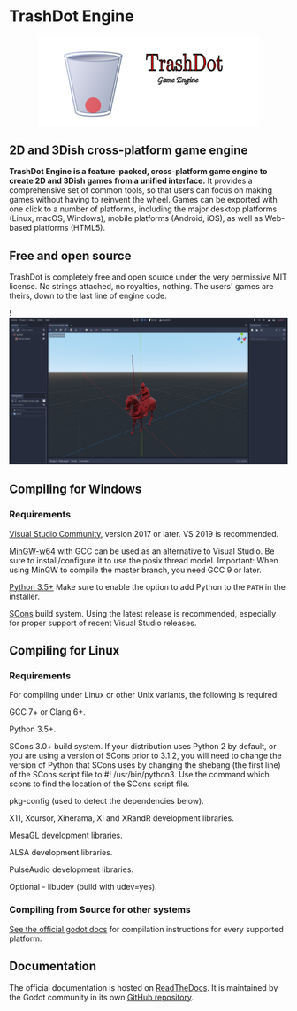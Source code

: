 # TrashDot Engine

<p align="center">
  <a href="https://github.com/Pol1sher/TrashDot">
    <img src="logo_outlined.svg" width="400">
  </a>
</p>

## 2D and 3Dish cross-platform game engine

**TrashDot Engine is a feature-packed, cross-platform
game engine to create 2D and 3Dish games from a unified interface.** It provides a
comprehensive set of common tools, so that users can focus on making games
without having to reinvent the wheel. Games can be exported with one click to a
number of platforms, including the major desktop platforms (Linux, macOS,
Windows), mobile platforms (Android, iOS), as well as Web-based platforms
(HTML5).

## Free and open source
TrashDot is completely free and open source under the very permissive MIT license.
No strings attached, no royalties, nothing. The users' games are theirs, down
to the last line of engine code.

!<img src="Window.png" width="1200">

## Compiling for Windows

### Requirements

[Visual Studio Community](https://www.visualstudio.com/vs/community/), version 2017 or later. VS 2019 is recommended.

[MinGW-w64](http://mingw-w64.org/) with GCC can be used as an alternative to Visual Studio. Be sure to install/configure it to use the posix thread model. Important: When using MinGW to compile the master branch, you need GCC 9 or later.

[Python 3.5+](https://www.python.org/downloads/windows/) Make sure to enable the option to add Python to the ``PATH`` in the installer.

[SCons](https://www.scons.org/) build system. Using the latest release is recommended, especially for proper support of recent Visual Studio releases.

## Compiling for Linux

### Requirements
For compiling under Linux or other Unix variants, the following is required:


GCC 7+ or Clang 6+.

Python 3.5+.

SCons 3.0+ build system. If your distribution uses Python 2 by default, or you are using a version of SCons prior to 3.1.2, you will need to change the version of Python that SCons uses by changing the shebang (the first line) of the SCons script file to #! /usr/bin/python3. Use the command which scons to find the location of the SCons script file.

pkg-config (used to detect the dependencies below).

X11, Xcursor, Xinerama, Xi and XRandR development libraries.

MesaGL development libraries.

ALSA development libraries.

PulseAudio development libraries.

Optional - libudev (build with udev=yes).


### Compiling from Source for other systems

[See the official godot docs](https://docs.godotengine.org/en/latest/development/compiling/)
for compilation instructions for every supported platform.

## Documentation

The official documentation is hosted on [ReadTheDocs](https://docs.godotengine.org).
It is maintained by the Godot community in its own [GitHub repository](https://github.com/godotengine/godot-docs).
